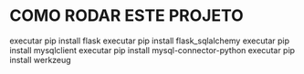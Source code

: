 # COMO RODAR ESTE PROJETO
executar pip install flask
executar pip install flask_sqlalchemy
executar pip install mysqlclient
executar pip install mysql-connector-python
executar pip install werkzeug